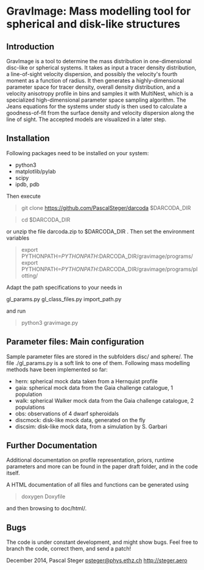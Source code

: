 GravImage: Mass modelling tool for spherical and disk-like structures
=====================================================================

Introduction
------------

GravImage is a tool to determine the mass distribution in
one-dimensional disc-like or spherical systems. It takes as input a
tracer density distribution, a line-of-sight velocity dispersion, and
possibly the velocity's fourth moment as a function of radius. It then
generates a highly-dimensional parameter space for tracer density,
overall density distribution, and a velocity anisotropy profile in
bins and samples it with MultiNest, which is a specialized
high-dimensional parameter space sampling algorithm. The Jeans
equations for the systems under study is then used to calculate a
goodness-of-fit from the surface density and velocity dispersion along
the line of sight. The accepted models are visualized in a later
step.


Installation
------------

Following packages need to be installed on your system:
 * python3
 * matplotlib/pylab
 * scipy
 * ipdb, pdb

Then execute

> git clone https://github.com/PascalSteger/darcoda $DARCODA_DIR

> cd $DARCODA_DIR

or unzip the file darcoda.zip to $DARCODA_DIR . Then set the environment variables

> export PYTHONPATH=$PYTHONPATH:$DARCODA_DIR/gravimage/programs/
> export PYTHONPATH=$PYTHONPATH:$DARCODA_DIR/gravimage/programs/plotting/

Adapt the path specifications to your needs in

gl_params.py
gl_class_files.py
import_path.py

and run

> python3 gravimage.py



Parameter files: Main configuration
-----------------------------------

Sample parameter files are stored in the subfolders disc/ and sphere/. The file
./gl_params.py is a soft link to one of them. Following mass modelling methods
have been implemented so far:

 * hern: spherical mock data taken from a Hernquist profile
 * gaia: spherical mock data from the Gaia challenge catalogue, 1 population
 * walk: spherical Walker mock data from the Gaia challenge catalogue, 2 populations
 * obs: observations of 4 dwarf spheroidals
 * discmock: disk-like mock data, generated on the fly
 * discsim: disk-like mock data, from a simulation by S. Garbari


Further Documentation
---------------------

Additional documentation on profile representation, priors, runtime parameters
and more can be found in the paper draft folder, and in the code itself.

A HTML documentation of all files and functions can be generated using

> doxygen Doxyfile

and then browsing to doc/html/.


Bugs
----

The code is under constant development, and might show bugs. Feel free to branch
the code, correct them, and send a patch!


December 2014,
Pascal Steger
psteger@phys.ethz.ch
http://steger.aero

